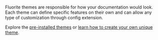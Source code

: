 Fluorite themes are responsible for how your documentation would look. Each theme can define specific features on their own and can allow any type of customization through config extension.

Explore the [pre-installed themes]({{versionRootPrefix}}/themes/pre-installed) or [learn how to create your own unique theme]({{versionRootPrefix}}/themes/creating-a-new-theme).
